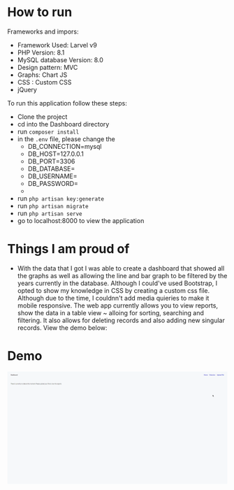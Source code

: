 # How to run

Frameworks and impors:
-   Framework Used: Larvel v9
-   PHP Version: 8.1
-   MySQL database Version: 8.0
-   Design pattern: MVC
-   Graphs: Chart JS
-   CSS : Custom CSS
-   jQuery


To run this application follow these steps:
-   Clone the project
-   cd into the Dashboard directory
-   run `composer install`
-   in the `.env` file, please change the
    -   DB_CONNECTION=mysql
    -   DB_HOST=127.0.0.1
    -   DB_PORT=3306
    -   DB_DATABASE=
    -   DB_USERNAME=
    -   DB_PASSWORD=
    -   
-   run `php artisan key:generate`
-   run `php artisan migrate`
-   run `php artisan serve`
-   go to localhost:8000 to view the application

# Things I am proud of
-   With the data that I got I was able to create a dashboard that showed all the graphs as well as allowing the line and bar graph to be filtered by the years currently in the database. Although I could've used Bootstrap, I opted to show my knowledge in CSS by creating a custom css file. Although due to the time, I couldnn't add media quieries to make it mobile responsive. The web app currently allows you to view reports, show the data in a table view ~ alloing for sorting, searching and filtering. It also allows for deleting records and also adding new singular records.  View the demo below:



# Demo
![Demo](demo.gif)
